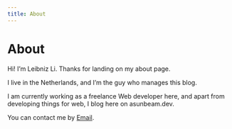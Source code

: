 ```yaml
---
title: About
---
```


# About

Hi! I’m Leibniz Li. Thanks for landing on my about page.

I live in the Netherlands, and I’m the guy who manages this blog.

I am currently working as a freelance Web developer here, and apart from developing things for web, I blog here on asunbeam.dev.

You can contact me by <a href="mailto:leibnizli@qq.com">Email</a>.
